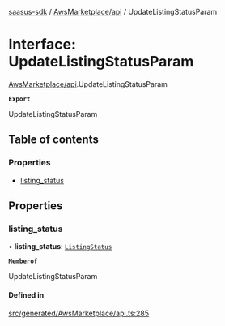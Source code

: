 [saasus-sdk](../README.md) / [AwsMarketplace/api](../modules/AwsMarketplace_api.md) / UpdateListingStatusParam

# Interface: UpdateListingStatusParam

[AwsMarketplace/api](../modules/AwsMarketplace_api.md).UpdateListingStatusParam

**`Export`**

UpdateListingStatusParam

## Table of contents

### Properties

- [listing\_status](AwsMarketplace_api.UpdateListingStatusParam.md#listing_status)

## Properties

### listing\_status

• **listing\_status**: [`ListingStatus`](../enums/AwsMarketplace_api.ListingStatus.md)

**`Memberof`**

UpdateListingStatusParam

#### Defined in

[src/generated/AwsMarketplace/api.ts:285](https://github.com/saasus-platform/saasus-sdk-javascript/blob/55abc15/src/generated/AwsMarketplace/api.ts#L285)
